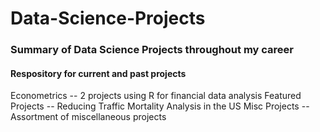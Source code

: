 # Data-Science-Projects
### Summary of Data Science Projects throughout my career
  
#### Respository for current and past projects
      
Econometrics -- 2 projects using R for financial data analysis
Featured Projects -- Reducing Traffic Mortality Analysis in the US
Misc Projects  -- Assortment of miscellaneous projects

